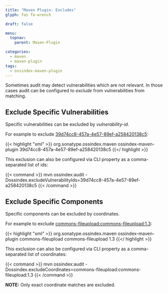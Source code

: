 ```yaml
---
title: "Maven Plugin: Excludes"
glyph: fas fa-wrench

draft: false

menu:
  topnav:
    parent: Maven-Plugin

categories:
  - maven
  - maven-plugin
tags:
  - ossindex-maven-plugin
---
```

Sometimes audit may detect vulnerabilities which are not relevant.
In those cases audit can be configured to *exclude* from vulnerabilities from matching.

## Exclude Specific Vulnerabilities

Specific vulnerabilities can be excluded by *vulnerability-id*.

For example to exclude [39d74cc8-457a-4e57-89ef-a258420138c5](https://ossindex.sonatype.org/vuln/39d74cc8-457a-4e57-89ef-a258420138c5):

{{< highlight "xml" >}}
<plugin>
  <groupId>org.sonatype.ossindex.maven</groupId>
  <artifactId>ossindex-maven-plugin</artifactId>
  <configuration>
    <excludeVulnerabilityIds>
      <exclude>39d74cc8-457a-4e57-89ef-a258420138c5</exclude>
    </excludeVulnerabilityIds>
  </configuration>
</plugin>
{{</ highlight >}}

This exclusion can also be configured via CLI property as a comma-separated list of ids:

{{< command >}}
mvn ossindex:audit -Dossindex.excludeVulnerabilityIds=39d74cc8-457a-4e57-89ef-a258420138c5
{{< /command >}}

## Exclude Specific Components

Specific components can be excluded by coordinates.

For example to exclude [commons-fileupload:commons-fileupload:1.3](https://ossindex.sonatype.org/component/maven:commons-fileupload/commons-fileupload@1.3):

{{< highlight "xml" >}}
<plugin>
  <groupId>org.sonatype.ossindex.maven</groupId>
  <artifactId>ossindex-maven-plugin</artifactId>
  <configuration>
    <excludeCoordinates>
      <exclude>
        <groupId>commons-fileupload</groupId>
        <artifactId>commons-fileupload</artifactId>
        <version>1.3</version>
      </exclude>
    </excludeCoordinates>
  </configuration>
</plugin>
{{</ highlight >}}

This exclusion can also be configured via CLI property as a comma-separated list of coordinates:

{{< command >}}
mvn ossindex:audit -Dossindex.excludeCoordinates=commons-fileupload:commons-fileupload:1.3
{{< /command >}}

**NOTE:** Only exact coordinate matches are excluded.